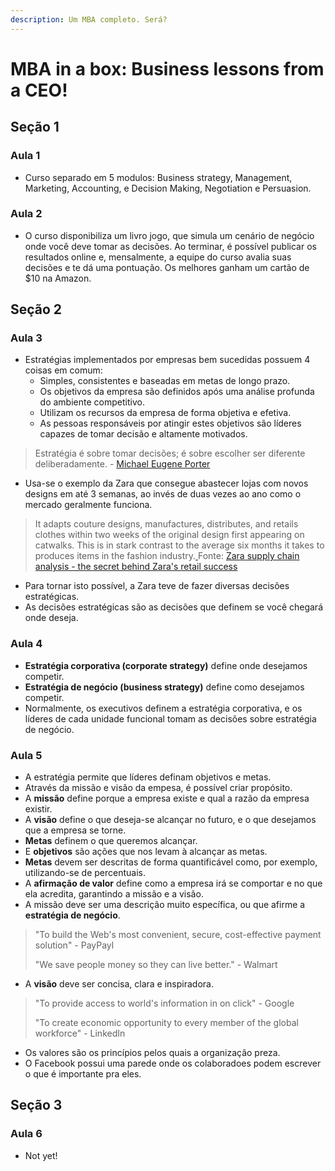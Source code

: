 ```yaml
---
description: Um MBA completo. Será?
---
```


# MBA in a box: Business lessons from a CEO!

## Seção 1

### Aula  1

* Curso separado em 5 modulos: Business strategy, Management, Marketing, Accounting, e Decision Making, Negotiation e Persuasion.

### Aula 2

* O curso disponibiliza um livro jogo, que simula um cenário de negócio onde você deve tomar as decisões. Ao terminar, é possível publicar os resultados online e, mensalmente, a equipe do curso avalia suas decisões e te dá uma pontuação. Os melhores ganham um cartão de $10 na Amazon.

## Seção 2

### Aula 3

* Estratégias implementados por empresas bem sucedidas possuem 4 coisas em comum:
  * Simples, consistentes e baseadas em metas de longo prazo.
  * Os objetivos da empresa são definidos após uma análise profunda do ambiente competitivo.
  * Utilizam os recursos da empresa de forma objetiva e efetiva.
  * As pessoas responsáveis por atingir estes objetivos são líderes capazes de tomar decisão e altamente motivados.

> Estratégia é sobre tomar decisões; é sobre escolher ser diferente  deliberadamente. - [Michael Eugene Porter](https://pt.wikipedia.org/wiki/Michael_Porter)

* Usa-se o exemplo da Zara que consegue abastecer lojas com novos designs em até 3 semanas, ao invés de duas vezes ao ano como o mercado geralmente funciona.

> It adapts couture designs, manufactures, distributes, and retails clothes within two weeks of the original design first appearing on catwalks. This is in stark contrast to the average six months it takes to produces items in the fashion industry.[ ](https://www.tradegecko.com/blog/zara-supply-chain-its-secret-to-retail-success)Fonte: [Zara supply chain analysis - the secret behind Zara's retail success](https://www.tradegecko.com/blog/zara-supply-chain-its-secret-to-retail-success)

* Para tornar isto possível, a Zara teve de fazer diversas decisões estratégicas.
* As decisões estratégicas são as decisões que definem se você chegará onde deseja.

### Aula 4

* **Estratégia corporativa \(corporate strategy\)** define onde desejamos competir.
* **Estratégia de negócio \(business strategy\)** define como desejamos competir.
* Normalmente, os executivos definem a estratégia corporativa, e os líderes de cada unidade funcional tomam as decisões sobre estratégia de negócio.

### Aula 5

* A estratégia permite que líderes definam objetivos e metas.
* Através da missão e visão da empesa, é possível criar propósito.
* A **missão** define porque a empresa existe e qual a razão da empresa existir.
* A **visão** define o que deseja-se alcançar no futuro, e o que desejamos que a empresa se torne.
* **Metas** definem o que queremos alcançar.
* E **objetivos** são ações que nos levam à alcançar as metas.
* **Metas** devem ser descritas de forma quantificável como, por exemplo, utilizando-se de percentuais.
* A **afirmação de valor** define como a empresa irá se comportar e no que ela acredita, garantindo a missão e a visão.
* A missão deve ser uma descrição muito específica, ou que afirme a **estratégia de negócio**.

> "To build the Web's most convenient, secure, cost-effective payment solution" - PayPayl
>
> "We save people money so they can live better." - Walmart

* A **visão** deve ser concisa, clara e inspiradora.

> "To provide access to world's information in on click" - Google
>
> "To create economic opportunity to every member of the global workforce" - LinkedIn

* Os valores são os princípios pelos quais a organização preza.
* O Facebook possui uma parede onde os colaboradoes podem escrever o que é importante pra eles.

## Seção 3

### Aula 6

* Not yet!



